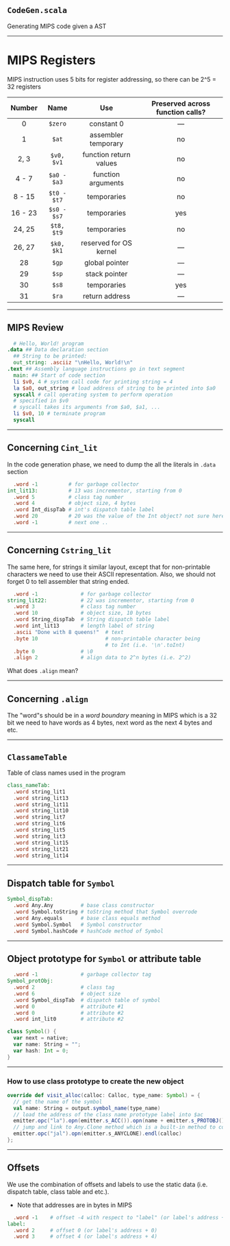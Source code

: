 ## `CodeGen.scala`

Generating MIPS code given a AST

---
# MIPS Registers

MIPS instruction uses 5 bits for register addressing, so there can be 2^5 = 32 registers

| **Number** | **Name** | **Use** | **Preserved across function calls?** |
|:----------:|:--------:|:-------:|:------------------------------------:|
| 0          | `$zero`  | constant 0 | —                                    |
| 1          | `$at`    | assembler temporary | no                                   |
| 2, 3       | `$v0, $v1` | function return values | no                                   |
| 4 - 7      | `$a0 - $a3` | function arguments | no                                   |
| 8 - 15     | `$t0 - $t7` | temporaries | no                                   |
| 16 - 23    | `$s0 - $s7` | temporaries | yes                                  |
| 24, 25     | `$t8, $t9` | temporaries | no                                   |
| 26, 27     | `$k0, $k1` | reserved for OS kernel | —                                    |
| 28         | `$gp`    | global pointer| —                                    |
| 29         | `$sp`    | stack pointer | —                                    |
| 30         | `$s8`    | temporaries | yes                                  |
| 31         | `$ra`    | return address | —                                    |


---
## MIPS Review

```MIPS
  # Hello, World! program
.data ## Data declaration section
  ## String to be printed:
  out_string: .asciiz "\nHello, World!\n"
.text ## Assembly language instructions go in text segment
  main: ## Start of code section
  li $v0, 4 # system call code for printing string = 4
  la $a0, out_string # load address of string to be printed into $a0
  syscall # call operating system to perform operation
  # specified in $v0
  # syscall takes its arguments from $a0, $a1, ...
  li $v0, 10 # terminate program
  syscall
```

---

## Concerning `Cint_lit`

In the code generation phase, we need to dump the all the literals in `.data` section

```MIPS
  .word -1          # for garbage collector
int_lit13:          # 13 was incrementor, starting from 0
  .word 5           # class tag number
  .word 4           # object size, 4 bytes
  .word Int_dispTab # int's dispatch table label
  .word 20          # 20 was the value of the Int object? not sure here
  .word -1          # next one ..
```

---

## Concerning `Cstring_lit`

The same here, for strings it similar layout, except that for non-printable characters
we need to use their ASCII representation. Also, we should not forget 0 to tell assembler that string ended.


```MIPS
  .word -1              # for garbage collector
string_lit22:           # 22 was incrementor, starting from 0
  .word 3               # class tag number
  .word 10              # object size, 10 bytes
  .word String_dispTab  # String dispatch table label
  .word int_lit13       # length label of string
  .ascii "Done with 8 queens!"  # text
  .byte 10                      # non-printable character being
                                # to Int (i.e. '\n'.toInt)
  .byte 0               # \0
  .align 2              # align data to 2^n bytes (i.e. 2^2)
```

What does `.align` mean?

---

## Concerning `.align`

The "word"s should be in a *word boundary* meaning in MIPS which is a 32 bit we need to have words as 4 bytes, next word as the next 4 bytes and etc.

---

## `ClassameTable`

Table of class names used in the program

```MIPS
class_nameTab:
  .word string_lit1
  .word string_lit13
  .word string_lit11
  .word string_lit10
  .word string_lit7
  .word string_lit6
  .word string_lit5
  .word string_lit3
  .word string_lit15
  .word string_lit21
  .word string_lit14
```

---

## Dispatch table for `Symbol`

```MIPS
Symbol_dispTab:
  .word Any.Any         # base class constructor
  .word Symbol.toString # toString method that Symbol overrode
  .word Any.equals      # base class equals method
  .word Symbol.Symbol   # Symbol constructor
  .word Symbol.hashCode # hashCode method of Symbol
```

---

## Object prototype for `Symbol` or attribute table

```MIPS
  .word -1              # garbage collector tag
Symbol_protObj:
  .word 2               # class tag
  .word 6               # object size
  .word Symbol_dispTab  # dispatch table of symbol
  .word 0               # attribute #1
  .word 0               # attribute #2
  .word int_lit0        # attribute #2
```

```scala
class Symbol() {
  var next = native;
  var name: String = ""; 
  var hash: Int = 0;
}
```

---

### How to use class prototype to create the new object

```scala
override def visit_alloc(calloc: Calloc, type_name: Symbol) = {
  // get the name of the symbol
  val name: String = output.symbol_name(type_name)
  // load the address of the class name prototype label into $ac
  emitter.opc("la").opn(emitter.s_ACC()).opn(name + emitter.s_PROTOBJ()).endl(calloc)
  // jump and link to Any.Clone method which is a built-in method to cool runtime
  emitter.opc("jal").opn(emitter.s_ANYCLONE).endl(calloc)
};
```
--- 

## Offsets

We use the combination of offsets and labels to use the static data (i.e. dispatch table, class table and etc.).

- Note that addresses are in bytes in MIPS

```MIPS
  .word -1    # offset -4 with respect to "label" (or label's address + (-4))
label:
  .word 2     # offset 0 (or label's address + 0)
  .word 3     # offset 4 (or label's address + 4)
```
